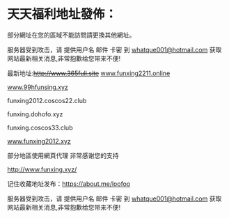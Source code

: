 # 天天福利地址發佈：  

  部分網址在您的區域不能訪問請更換其他網址。
  
  服务器受到攻击，请 提供用户名 邮件 卡密 到 whatque001@hotmail.com 获取网站最新相关消息,非常抱歉给您带来不便!
  
  最新地址:~~http://www.365fuli.site~~
  www.funxing2211.online 
  
  www.99hfunsing.xyz
  
  funxing2012.coscos22.club
  
  funxing.dohofo.xyz
  
  funxing.coscos33.club
  
  www.funxing2012.xyz
  
  部分地區使用網頁代理
  非常感谢您的支持
  
  http://www.funxing.xyz/

记住收藏地址发布：https://about.me/loofoo

服务器受到攻击，请 提供用户名 邮件 卡密 到 whatque001@hotmail.com 获取网站最新相关消息,非常抱歉给您带来不便!
